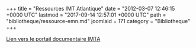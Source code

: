 +++
title = "Ressources IMT Atlantique"
date = "2012-03-07 12:46:15 +0000 UTC"
lastmod = "2017-09-14 12:57:01 +0000 UTC"
path = "bibliotheque/ressource-emn.md"
joomlaid = 171
category = "Bibliotheque"
+++
<p><a href="https://intranet.imt-atlantique.fr/ressources-documentaires/ressources-electroniques/revues-bddenligne/">Lien vers le portail documentaire IMTA</a></p>
<p> </p>